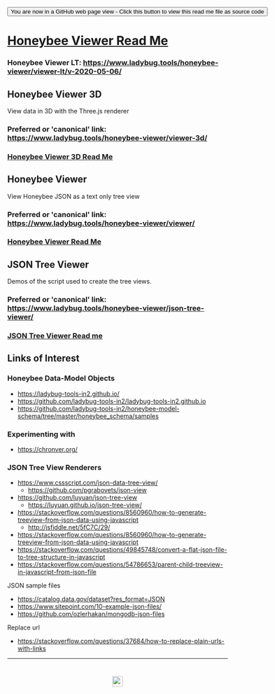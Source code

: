 <span style=display:none; >[You are now in a GitHub source code view - click this link to view Read Me file as a web page]( https://www.ladybug.tools/honeybee-viewer/#README.md "View file as a web page." ) </span>

<div><input type=button class = "btn btn-secondary btn-sm" onclick=window.location.href="https://github.com/ladybug-tools/honeybee-viewer/"
value="You are now in a GitHub web page view - Click this button to view this read me file as source code" ></div>



# [Honeybee Viewer Read Me]( ./index.html )


### Honeybee Viewer LT: https://www.ladybug.tools/honeybee-viewer/viewer-lt/v-2020-05-06/

## Honeybee Viewer 3D

View data in 3D with the Three.js renderer

### Preferred or 'canonical' link:<br> https://www.ladybug.tools/honeybee-viewer/viewer-3d/

### [Honeybee Viewer 3D Read Me ]( https://www.ladybug.tools/honeybee-viewer/viewer-3d/readme.html)

## Honeybee Viewer

View Honeybee JSON as a text only tree view

### Preferred or 'canonical' link:<br> https://www.ladybug.tools/honeybee-viewer/viewer/

### [Honeybee Viewer Read Me ]( https://www.ladybug.tools/honeybee-viewer/viewer/readme.html)

## JSON Tree Viewer

Demos of the script used to create the tree views.

### Preferred or 'canonical' link:<br> https://www.ladybug.tools/honeybee-viewer/json-tree-viewer/

### [JSON Tree Viewer Read me]( https://www.ladybug.tools/honeybee-viewer/json-tree-viewer/readme.html )



## Links of Interest


### Honeybee Data-Model Objects

* https://ladybug-tools-in2.github.io/
* https://github.com/ladybug-tools-in2/ladybug-tools-in2.github.io
* https://github.com/ladybug-tools-in2/honeybee-model-schema/tree/master/honeybee_schema/samples


### Experimenting with

* https://chronver.org/


### JSON Tree View Renderers


* https://www.cssscript.com/json-data-tree-view/
	* https://github.com/pgrabovets/json-view
* https://github.com/luyuan/json-tree-view
	* https://luyuan.github.io/json-tree-view/
* https://stackoverflow.com/questions/8560960/how-to-generate-treeview-from-json-data-using-javascript
	* http://jsfiddle.net/5fC7C/29/
* https://stackoverflow.com/questions/8560960/how-to-generate-treeview-from-json-data-using-javascript
* https://stackoverflow.com/questions/49845748/convert-a-flat-json-file-to-tree-structure-in-javascript
* https://stackoverflow.com/questions/54786653/parent-child-treeview-in-javascript-from-json-file


JSON sample files

* https://catalog.data.gov/dataset?res_format=JSON
* https://www.sitepoint.com/10-example-json-files/
* https://github.com/ozlerhakan/mongodb-json-files

Replace url

* https://stackoverflow.com/questions/37684/how-to-replace-plain-urls-with-links


***

# <center title="hello!" ><a href=javascript:window.scrollTo(0,0); style=text-decoration:none; > <img src='./honeybee.ico' height=24 > </a></center>
